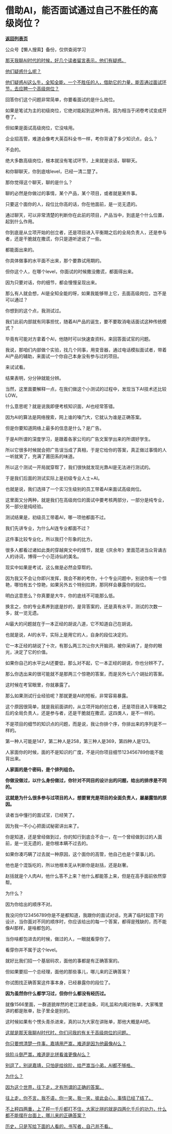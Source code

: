 # 借助AI，能否面试通过自己不胜任的高级岗位？

[**返回列表页**](/gzh/记忆承载)

公众号【懒人搜索】备份，仅供查阅学习

[那天我聊AI时代的时候，好几个读者留言表示，他们有疑惑。](https://mp.weixin.qq.com/s?__biz=Mzg4MTg2MzU3Mg==&mid=2247484506&idx=1&sn=7990657891448cec32b1931a5b4af75f&scene=21#wechat_redirect)

[他们疑惑什么呢？](https://mp.weixin.qq.com/s?__biz=Mzg4MTg2MzU3Mg==&mid=2247484506&idx=1&sn=7990657891448cec32b1931a5b4af75f&scene=21#wechat_redirect)

[他们疑惑AI这么牛，全知全能，一个不胜任的人，借助它的力量，能否通过面试环节，去应聘一个高级岗位？](https://mp.weixin.qq.com/s?__biz=Mzg4MTg2MzU3Mg==&mid=2247484506&idx=1&sn=7990657891448cec32b1931a5b4af75f&scene=21#wechat_redirect)[](https://mp.weixin.qq.com/s?__biz=Mzg4MTg2MzU3Mg==&mid=2247484506&idx=1&sn=7990657891448cec32b1931a5b4af75f&scene=21#wechat_redirect)

回答你们这个问题非常简单，你要看面试的是什么岗位。

如果是笔试为主的初级岗位，它绝对能起到这种作用。因为相当于闭卷考试变成开卷了。

但如果是面试高级岗位，它没啥用。  

企业招高管，难道会像考大英百科全书一样，考你背诵了多少知识点，会么？

不会的。  

绝大多数高级岗位，根本就没有笔试环节，上来就是谈话，聊聊天。

和你聊聊天，你到底啥level，已经一清二楚了。

那你觉得这个聊天，聊的是什么？  

聊的必然是你做过的事情，某个产品，某个项目，或者就是某件事。

只要这个面你的人，段位比你高的话，你在他面前，是一览无遗的。

通过聊天，可以非常清楚的判断你在此前的项目，产品当中，到底是个什么位置，起到什么作用。  

你到底是从立项开始的创立者，还是项目进入平衡期之后的全局负责人，还是参与者，还是干脆就在撒谎，你只是道听途说了一些。

都能面出来的。

你具体做事的水平面不出来，那个要靠试用期的。

但你这个人，在哪个level，你面试的时候撒没撒谎，都面得出来。  

因为只要对话，你的细节，都会慢慢呈现出来。  

那么有人就会想，AI是全知全能的呀，如果我能够带上它，去面高级岗位，岂不是可以通过？

你想到的这个点，我测试过。  

我们此前内部就有同事担忧，随着AI产品的诞生，要不要取消电话面试这种传统模式？

毕竟有可能对方拿着个AI，他随时可以快速查资料，来回答面试官的问题。

我说，那咱们内部做个实验，找几个同事，用变音器，通过电话模拟面试者，带着AI产品的辅助，来面试一个你自己本身没有参与过的项目。  

来试试看。

结果表明，分分钟就能分辨。  

当然，这里面要解释一点，在我们做这个小测试的过程中，发现当下AI技术还比较LOW。

什么意思呢？就是说我即便考核知识面，AI也经常答错。  

因为AI的算法是网络搜索，网上谁的嗓门大，它就认为谁是正确答案。  

但是你要知道网络上最多的信息是什么？是广告。

于是AI所谓的深度学习，是跟着各家公司的广告文案学出来的所谓好学生。

所以它很多时候就会把广告误当成了真相，于是它给你的答案，真正做过事情的人一听就笑了，充满了莆田系的味道。  

所以这个测试一开局就穿帮了，我们很快就发现光靠AI是无法进行测试的。  

于是我们后面的测试实际上是初级专业人士+AI。  

也就是说，我们选择了一个实习生级别的员工带着AI来面试高级岗位。  

这里面又分两种，就是我们在高级岗位的面试中要考核两部分，一部分是纯专业，另一部分是纯经验。  

测试结果是，初级员工带着AI，哪一项他都面不过。

我们先讲专业，为什么AI连专业都面不过？  

这件事比较专业化，所以我打个形象的比方。

很多人都看过诸如此类的穿越爽文中的情节，就是《庆余年》里面范进当众背诵古人的诗词，博得一个小范诗仙的美名。  

现实中如果是考试，这么做是必然会穿帮的。  

因为我又不会让你即兴发挥，我会不断的考你，十个专业问题中，别说你有一个惊艳，哪怕有五个惊艳，如果另外五个特别拉跨，那同样会暴露你的段位。

明白这意思么？你真要是大牛，你的底线不可能那么低。  

换言之，你的专业素养到底是抄的，是背答案的，还是真有水平，测试的次数一多，就一览无遗。

AI最大的问题就在于一本正经的胡说八道，它不知道自己在胡说。  

也就是说，AI的水平，实际上是用它的人，自身的段位决定的。  

它一本正经的胡说了十次，有那么两三次让你大开脑洞，被你采纳了，是你的眼光，决定了它的价值。

如果你自己的水平比AI还要低，那么对不起，它一本正经的胡说，你也分辨不了。

那么你选出来的很可能就不是那两三个惊艳的答案，而是另外七八个胡扯的答案。

这时候在考官眼里，你就暴露了。

那么如果测试行业经验呢？那就更是AI的短板，非常容易暴露。

这个原因很简单，就是我前面讲的，从立项开始的创立者，还是项目进入平衡期之后的全局负责人，还是参与者，还是干脆就在撒谎，这四类人，是不一样的。

不是项目的细节的知识点的问题，而是说，我让你排个序，你排出来的序列是不一样的。  

第一种人可能是147，第二种人是258，第三种人是369，第四种人是123。  

人家面你的时候，面的不是知识的广度，不是问你项目细节123456789你能不能背出来。

**人家面的是个密码，是个排列组合。**

**你做没做过，以什么身份做过，你针对不同目的设计出的问题，给出的排序是不同的。**

**这就是为什么很多参与过项目的人，想要冒充是项目的全面负责人，屡屡露馅的原因。**  

读者当中懂行的面试官，已经笑了。

因为我一不小心把面试秘密讲出来了。

你是知道，还是曾经做到过，你的知行到底合不合一，在一个曾经做到过的人面前，是一览无遗的，是你根本瞒不过去的。

如果你凑巧瞒了过去就一种原因，这个面你的高管，他自己也是个蒙事儿的。  

他也是个混饭吃的，所以他根本无从判断你是赵括，还是赵奢。

赵括就是个人肉AI，他什么答不上来？他什么都能答上来，但是在高手面前依然穿帮。  

为什么？

因为你给出的顺序不对。

我没问你123456789你是不是都知道，我跟你的面试对话，充满了临时起意下的设计，当你面对不同的顺序时，你应该给出的每一个答案，都得是残缺的，而不能像AI那样，是啥都包的。

当你啥都包进去的时候，做过的人，一眼就看穿你了。  

看穿你并不属于这个level。

就好比我们招一个基层码农，面他的事都是有正确答案的。

但如果要招一个总经理，面他的那些事儿，哪儿来的正确答案？

你试图找正确答案这件事本身，已经暴露你的段位了。  

**因为虽然你什么都学习过，但你什么都没有经历过。**

就像1566里面，一群道貌岸然的老江湖老油条，司礼监和内阁对账单，大家嘴里讲的都是账单，肚子里全是别的。

这时候如果有个愣头青杀进来，真的以为大家在讲账单，那他大概是AI吧。

[这就是那天我聊AI时代时，你们问我的有关于高级岗位的问题。  
](https://mp.weixin.qq.com/s?__biz=Mzg4MTg2MzU3Mg==&mid=2247484506&idx=1&sn=7990657891448cec32b1931a5b4af75f&scene=21#wechat_redirect)

[你只要想清楚一件事，嘉靖用严嵩，难道是因为他最像AI么？  
](https://mp.weixin.qq.com/s?__biz=Mzg4MTg2MzU3Mg==&mid=2247484506&idx=1&sn=7990657891448cec32b1931a5b4af75f&scene=21#wechat_redirect)

[徐阶斗倒严嵩，难道是比拼看谁更像AI么？](https://mp.weixin.qq.com/s?__biz=Mzg4MTg2MzU3Mg==&mid=2247484506&idx=1&sn=7990657891448cec32b1931a5b4af75f&scene=21#wechat_redirect)

[别逗了，别说嘉靖，只怕是给徐阶，给严嵩当小弟，AI都不够格。  
](https://mp.weixin.qq.com/s?__biz=Mzg4MTg2MzU3Mg==&mid=2247484506&idx=1&sn=7990657891448cec32b1931a5b4af75f&scene=21#wechat_redirect)

[为什么？](https://mp.weixin.qq.com/s?__biz=Mzg4MTg2MzU3Mg==&mid=2247484506&idx=1&sn=7990657891448cec32b1931a5b4af75f&scene=21#wechat_redirect)

[因为这个世界，往下走，才有所谓的正确的答案。](https://mp.weixin.qq.com/s?__biz=Mzg4MTg2MzU3Mg==&mid=2247484506&idx=1&sn=7990657891448cec32b1931a5b4af75f&scene=21#wechat_redirect)

[往上走，你不言，我不语，你一笑，我一笑，彼此会心，事情已经了结了。](https://mp.weixin.qq.com/s?__biz=Mzg4MTg2MzU3Mg==&mid=2247484506&idx=1&sn=7990657891448cec32b1931a5b4af75f&scene=21#wechat_redirect)

[不上秤四两重，上了秤一千斤都打不住，大家比拼的就是四两化千斤的功力，什么都不能摆在台面上，哪儿来的正确答案？](https://mp.weixin.qq.com/s?__biz=Mzg4MTg2MzU3Mg==&mid=2247484506&idx=1&sn=7990657891448cec32b1931a5b4af75f&scene=21#wechat_redirect)

[历史，只是写给下面的人看的，书写者，自己并不看。](https://mp.weixin.qq.com/s?__biz=Mzg4MTg2MzU3Mg==&mid=2247484506&idx=1&sn=7990657891448cec32b1931a5b4af75f&scene=21#wechat_redirect)

